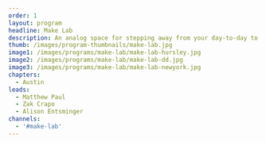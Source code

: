 ```yaml
---
order: 1
layout: program
headline: Make Lab
description: An analog space for stepping away from your day-to-day to explore, work with your hands, and recharge your creativity.
thumb: /images/program-thumbnails/make-lab.jpg
image1: /images/programs/make-lab/make-lab-hursley.jpg
image2: /images/programs/make-lab/make-lab-dd.jpg
image3: /images/programs/make-lab/make-lab-newyork.jpg
chapters:
  - Austin
leads:
  - Matthew Paul
  - Zak Crapo
  - Alison Entsminger
channels:
  - '#make-lab'
---
```

